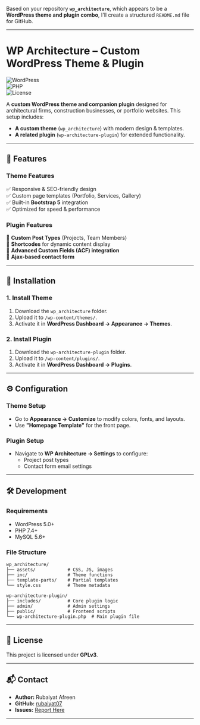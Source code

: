 Based on your repository **`wp_architecture`**, which appears to be a **WordPress theme and plugin combo**, I'll create a structured `README.md` file for GitHub.  

---

# **WP Architecture – Custom WordPress Theme & Plugin**  

![WordPress](https://img.shields.io/badge/WordPress-5.0%2B-blue)  
![PHP](https://img.shields.io/badge/PHP-7.4%2B-purple)  
![License](https://img.shields.io/badge/License-GPLv3-green)  

A **custom WordPress theme and companion plugin** designed for architectural firms, construction businesses, or portfolio websites. This setup includes:  
- **A custom theme** (`wp_architecture`) with modern design & templates.  
- **A related plugin** (`wp-architecture-plugin`) for extended functionality.  

---

## **📌 Features**  

### **Theme Features**  
✅ Responsive & SEO-friendly design  
✅ Custom page templates (Portfolio, Services, Gallery)  
✅ Built-in **Bootstrap 5** integration  
✅ Optimized for speed & performance  

### **Plugin Features**  
🔧 **Custom Post Types** (Projects, Team Members)  
🔧 **Shortcodes** for dynamic content display  
🔧 **Advanced Custom Fields (ACF) integration**  
🔧 **Ajax-based contact form**  

---

## **🚀 Installation**  

### **1. Install Theme**  
1. Download the `wp_architecture` folder.  
2. Upload it to `/wp-content/themes/`.  
3. Activate it in **WordPress Dashboard → Appearance → Themes**.  

### **2. Install Plugin**  
1. Download the `wp-architecture-plugin` folder.  
2. Upload it to `/wp-content/plugins/`.  
3. Activate it in **WordPress Dashboard → Plugins**.  

---

## **⚙️ Configuration**  

### **Theme Setup**  
- Go to **Appearance → Customize** to modify colors, fonts, and layouts.  
- Use **"Homepage Template"** for the front page.  

### **Plugin Setup**  
- Navigate to **WP Architecture → Settings** to configure:  
  - Project post types  
  - Contact form email settings  

---

## **🛠 Development**  

### **Requirements**  
- WordPress 5.0+  
- PHP 7.4+  
- MySQL 5.6+  

### **File Structure**  
```
wp_architecture/  
├── assets/            # CSS, JS, images  
├── inc/               # Theme functions  
├── template-parts/    # Partial templates  
└── style.css          # Theme metadata  

wp-architecture-plugin/  
├── includes/          # Core plugin logic  
├── admin/             # Admin settings  
├── public/            # Frontend scripts  
└── wp-architecture-plugin.php  # Main plugin file  
```

---

## **📜 License**  
This project is licensed under **GPLv3**.  

---

## **📬 Contact**  
- **Author:** Rubaiyat Afreen  
- **GitHub:** [rubaiyat07](https://github.com/rubaiyat07)  
- **Issues:** [Report Here](https://github.com/rubaiyat07/wp_architecture/issues)  

---